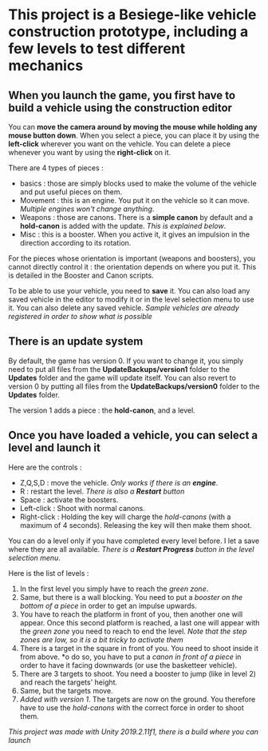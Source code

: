 This project is a Besiege-like vehicle construction prototype, including a few levels to test different mechanics
=

When you launch the game, you first have to build a vehicle using the construction editor
-

You can **move the camera around by moving the mouse while holding any mouse button down**.
When you select a piece, you can place it by using the **left-click** wherever you want on the vehicle.
You can delete a piece whenever you want by using the **right-click** on it.

There are 4 types of pieces :
* basics : those are simply blocks used to make the volume of the vehicle and put useful pieces on them.
* Movement : this is an engine. You put it on the vehicle so it can move. *Multiple engines won't change anything*.
* Weapons : those are canons. There is a **simple canon** by default and a **hold-canon** is added with the update. *This is explained below*.
* Misc : this is a booster. When you active it, it gives an impulsion in the direction according to its rotation.

For the pieces whose orientation is important (weapons and boosters), you cannot directly control it :
the orientation depends on where you put it. This is detailed in the Booster and Canon scripts.

To be able to use your vehicle, you need to **save** it.
You can also load any saved vehicle in the editor to modify it or in the level selection menu to use it.
You can also delete any saved vehicle.
*Sample vehicles are already registered in order to show what is possible*

There is an update system
-

By default, the game has version 0.
If you want to change it, you simply need to put all files from the **UpdateBackups/version1** folder to the **Updates** folder and the game will update itself.
You can also revert to version 0 by putting all files from the **UpdateBackups/version0** folder to the **Updates** folder.

The version 1 adds a piece : the **hold-canon**, and a level.

Once you have loaded a vehicle, you can select a level and launch it
-

Here are the controls :
* Z,Q,S,D : move the vehicle. *Only works if there is an __engine__*.
* R : restart the level. *There is also a **Restart** button*
* Space : activate the boosters.
* Left-click : Shoot with normal canons.
* Right-click : Holding the key will charge the *hold-canons* (with a maximum of 4 seconds). Releasing the key will then make them shoot.

You can do a level only if you have completed every level before. I let a save where they are all available.
*There is a **Restart Progress** button in the level selection menu*.

Here is the list of levels :
1. In the first level you simply have to reach the *green zone*.
2. Same, but there is a wall blocking. You need to put a *booster on the bottom of a piece* in order to get an impulse upwards.
3. You have to reach the platform in front of you, then another one will appear. Once this second platform is reached, a last one will appear with the *green zone* you need to reach to end the level. *Note that the step zones are low, so it is a bit tricky to activate them*
4. There is a target in the square in front of you. You need to shoot inside it from above. *o do so, you have to put a *canon in front of a piece* in order to have it facing downwards (or use the basketteer vehicle).
5. There are 3 targets to shoot. You need a booster to jump (like in level 2) and reach the targets' height.
6. Same, but the targets move.
7. *Added with version 1*. The targets are now on the ground. You therefore have to use the *hold-canons* with the correct force in order to shoot them.

*This project was made with Unity 2019.2.11f1, there is a build where you can launch*